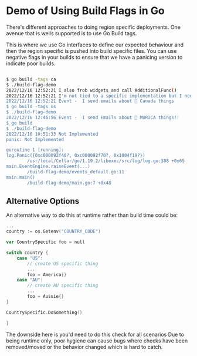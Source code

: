 # Demo of Using Build Flags in Go

There's different approaches to doing region specific deployments.
One avenue that is wells supported is to use Go Build tags.

This is where we use Go interfaces to define our expected behaviour
and then the region specific is pushed into build specific files.
You can use negative flags in your builds to ensure that we have a panicing
version to indicate poor builds.

```bash

$ go build -tags ca
$ ./build-flag-demo
2022/12/16 12:52:21 I also frob widgets and call AdditionalFunc()
2022/12/16 12:52:21 I'm not tied to a specific implementation but I need to be called when Canada frobs widgets
2022/12/16 12:52:21 Event -  I send emails about 🍁 Canada things
$ go build -tags us
$ ./build-flag-demo
2022/12/16 12:46:56 Event -  I send Emails about 🦅 MURICA things!!
$ go build
$ ./build-flag-demo 
2022/12/16 10:51:33 Not Implemented
panic: Not Implemented

goroutine 1 [running]:
log.Panic({0xc000092f40?, 0xc000092f70?, 0x1004f19?})
        /usr/local/Cellar/go/1.19.2/libexec/src/log/log.go:388 +0x65
main.EventEngine.raiseEvent(...)
        /build-flag-demo/events_default.go:11
main.main()
        /build-flag-demo/main.go:7 +0x48
```

## Alternative Options

An alternative way to do this at runtime rather than build time could be:

```go
...
country := os.Getenv("COUNTRY_CODE")

var CountrySpecific foo = null

switch country {
    case "US":
        // create US specific thing
        ...
        foo = America{}
    case "AU":
        // create AU specific thing
        ...
        foo = Aussie{}
}

CountrySpecific.DoSomething()

}

```

The downside here is you'd need to do this check for all scenarios
Due to being runtime only, poor hygiene can cause bugs where checks
have been removed/moved or the behavior changed which is hard to catch.
